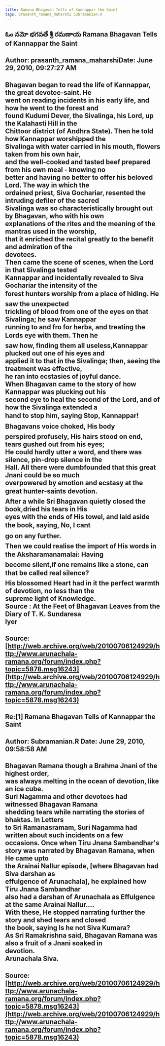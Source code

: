 ```yaml
--- 
title: Ramana Bhagavan Tells of Kannappar the Saint   
tags: prasanth_ramana_maharshi Subramanian.R  
---  
```

## ఓం నమో భగవతే శ్రీ రమణాయ Ramana Bhagavan Tells of Kannappar the Saint  
Author: prasanth_ramana_maharshiDate: June 29, 2010, 09:27:27 AM  
---  
**Bhagavan began to read the life of Kannappar, the great devotee-saint. He  
went on reading incidents in his early life, and how he went to the forest and  
found Kudumi Dever, the Sivalinga, his Lord, up the Kalahasti Hill in the  
Chittoor district (of Andhra State). Then he told how Kannappar worshipped the  
Sivalinga with water carried in his mouth, flowers taken from his own hair,  
and the well-cooked and tasted beef prepared from his own meal - knowing no  
better and having no better to offer his beloved Lord.** The way in which the  
ordained priest, Siva Gochariar, resented the intruding defiler of the sacred  
Sivalinga was so characteristically brought out by Bhagavan, who with his own  
explanations of the rites and the meaning of the mantras used in the worship,  
that it enriched the recital greatly to the benefit and admiration of the  
devotees.   
Then came the scene of scenes, when the Lord in that Sivalinga tested  
Kannappar and incidentally revealed to Siva Gochariar the intensity of the  
forest hunters worship from a place of hiding. He saw the unexpected  
trickling of blood from one of the eyes on that Sivalinga; he saw Kannappar  
running to and fro for herbs, and treating the Lords eye with them. Then he  
saw how, finding them all useless,Kannappar plucked out one of his eyes and  
applied it to that in the Sivalinga; then, seeing the treatment was effective,  
he ran into ecstasies of joyful dance.   
 **When Bhagavan came to the story of how Kannappar was plucking out his  
second eye to heal the second of the Lord, and of how the Sivalinga extended a  
hand to stop him, saying Stop, Kannappar! Bhagavans voice choked, His body  
perspired profusely, His hairs stood on end, tears gushed out from his eyes;  
He could hardly utter a word, and there was silence, pin-drop silence in the  
Hall.** All there were dumbfounded that this great Jnani could be so much  
overpowered by emotion and ecstasy at the great hunter-saints devotion.  
**After a while Sri Bhagavan quietly closed the book,dried his tears in His  
eyes with the ends of His towel, and laid aside the book, saying, No, I cant  
go on any further.**   
Then we could realise the import of His words in the Aksharamanamalai: Having  
become silent,if one remains like a stone, can that be called real silence?  
His blossomed Heart had in it the perfect warmth of devotion, no less than the  
supreme light of Knowledge.   
 **Source** : At the Feet of Bhagavan Leaves from the Diary of T. K. Sundaresa  
Iyer
 ---  
Source:[http://web.archive.org/web/20100706124929/http://www.arunachala-ramana.org/forum/index.php?topic=5878.msg16243](http://web.archive.org/web/20100706124929/http://www.arunachala-ramana.org/forum/index.php?topic=5878.msg16243)   
---  

## Re:[1] Ramana Bhagavan Tells of Kannappar the Saint  
Author: Subramanian.R       Date: June 29, 2010, 09:58:58 AM  
---  
Bhagavan Ramana though a Brahma Jnani of the highest order,   
was always melting in the ocean of devotion, like an ice cube.   
Suri Nagamma and other devotees had witnessed Bhagavan Ramana   
shedding tears while narrating the stories of bhaktas. In Letters   
to Sri Ramanasramam, Suri Nagamma had written about such incidents on a few  
occasions. Once when Tiru Jnana Sambandhar's   
story was narrated by Bhagavan Ramana, when He came upto   
the Arainai Nallur episode, [where Bhagavan had Siva darshan as   
effulgence of Arunachala], he explained how Tiru Jnana Sambandhar   
also had a darshan of Arunachala as Effulgence at the same Arainai Nallur....  
With these, He stopped narrating further the story and shed tears and closed  
the book, saying Is he not Siva Kumara?   
As Sri Ramakrishna said, Bhagavan Ramana was also a fruit of a Jnani soaked in  
devotion.   
Arunachala Siva.
 ---  
Source:[http://web.archive.org/web/20100706124929/http://www.arunachala-ramana.org/forum/index.php?topic=5878.msg16243](http://web.archive.org/web/20100706124929/http://www.arunachala-ramana.org/forum/index.php?topic=5878.msg16243)   
---  

